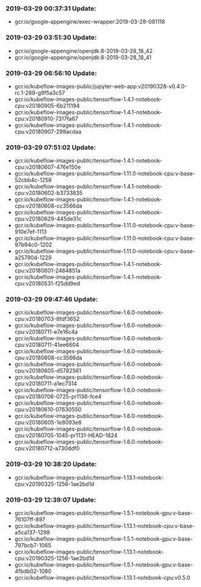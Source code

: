 ### 2019-03-29 00:37:31 Update:

- gcr.io/google-appengine/exec-wrapper:2019-03-28-081118
### 2019-03-29 03:51:30 Update:

- gcr.io/google-appengine/openjdk:8-2019-03-28_18_42
- gcr.io/google-appengine/openjdk:8-2019-03-28_18_41
### 2019-03-29 06:56:10 Update:

- gcr.io/kubeflow-images-public/jupyter-web-app:v20190328-v0.4.0-rc.1-289-g9f5a3c57
- gcr.io/kubeflow-images-public/tensorflow-1.4.1-notebook-cpu:v20180905-6b211194
- gcr.io/kubeflow-images-public/tensorflow-1.4.1-notebook-cpu:v20180910-7317fa67
- gcr.io/kubeflow-images-public/tensorflow-1.4.1-notebook-cpu:v20180907-299acdaa
### 2019-03-29 07:51:02 Update:

- gcr.io/kubeflow-images-public/tensorflow-1.4.1-notebook-cpu:v20180607-476e150e
- gcr.io/kubeflow-images-public/tensorflow-1.11.0-notebook-cpu:v-base-52cbb4c-1258
- gcr.io/kubeflow-images-public/tensorflow-1.4.1-notebook-cpu:v20180602-b3733835
- gcr.io/kubeflow-images-public/tensorflow-1.4.1-notebook-cpu:v20180608-cc3566da
- gcr.io/kubeflow-images-public/tensorflow-1.4.1-notebook-cpu:v20180629-445de31c
- gcr.io/kubeflow-images-public/tensorflow-1.11.0-notebook-cpu:v-base-910e7ef-1113
- gcr.io/kubeflow-images-public/tensorflow-1.11.0-notebook-cpu:v-base-97b94c0-1202
- gcr.io/kubeflow-images-public/tensorflow-1.11.0-notebook-cpu:v-base-a25790d-1229
- gcr.io/kubeflow-images-public/tensorflow-1.4.1-notebook-cpu:v20180601-2464851a
- gcr.io/kubeflow-images-public/tensorflow-1.4.1-notebook-cpu:v20180531-f25dd9ed
### 2019-03-29 09:47:46 Update:

- gcr.io/kubeflow-images-public/tensorflow-1.6.0-notebook-cpu:v20180703-8fdf3652
- gcr.io/kubeflow-images-public/tensorflow-1.6.0-notebook-cpu:v20180711-e7e16c4a
- gcr.io/kubeflow-images-public/tensorflow-1.6.0-notebook-cpu:v20180711-41ee6604
- gcr.io/kubeflow-images-public/tensorflow-1.6.0-notebook-cpu:v20180608-cc3566da
- gcr.io/kubeflow-images-public/tensorflow-1.6.0-notebook-cpu:v20180605-d5782561
- gcr.io/kubeflow-images-public/tensorflow-1.6.0-notebook-cpu:v20180711-a1ec7314
- gcr.io/kubeflow-images-public/tensorflow-1.6.0-notebook-cpu:v20180706-0725-pr1136-fce4
- gcr.io/kubeflow-images-public/tensorflow-1.6.0-notebook-cpu:v20180610-07630550
- gcr.io/kubeflow-images-public/tensorflow-1.6.0-notebook-cpu:v20180605-1e8093e8
- gcr.io/kubeflow-images-public/tensorflow-1.6.0-notebook-cpu:v20180705-1045-pr1131-HEAD-1824
- gcr.io/kubeflow-images-public/tensorflow-1.6.0-notebook-cpu:v20180712-a730ddf0
### 2019-03-29 10:38:20 Update:

- gcr.io/kubeflow-images-public/tensorflow-1.13.1-notebook-cpu:v20190325-1256-1ae2bd1d
### 2019-03-29 12:39:07 Update:

- gcr.io/kubeflow-images-public/tensorflow-1.5.1-notebook-gpu:v-base-76107ff-897
- gcr.io/kubeflow-images-public/tensorflow-1.13.1-notebook-cpu:v-base-a5ca137-1298
- gcr.io/kubeflow-images-public/tensorflow-1.5.1-notebook-gpu:v-base-797bcb7-1065
- gcr.io/kubeflow-images-public/tensorflow-1.13.1-notebook-cpu:v20190325-1256-1ae2bd1d
- gcr.io/kubeflow-images-public/tensorflow-1.5.1-notebook-gpu:v-base-4fbdb02-1080
- gcr.io/kubeflow-images-public/tensorflow-1.13.1-notebook-cpu:v0.5.0
